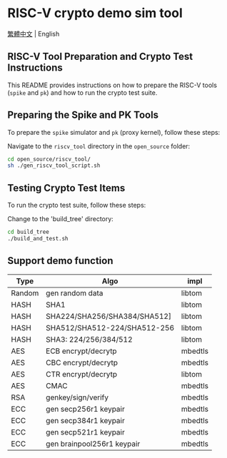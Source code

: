 # RISC-V crypto demo sim tool
[繁體中文](README_TW.md) | English

## RISC-V Tool Preparation and Crypto Test Instructions

This README provides instructions on how to prepare the RISC-V tools (`spike` and `pk`) and how to run the crypto test suite.

## Preparing the Spike and PK Tools

To prepare the `spike` simulator and `pk` (proxy kernel), follow these steps:

Navigate to the `riscv_tool` directory in the `open_source` folder:

```bash
cd open_source/riscv_tool/
sh ./gen_riscv_tool_script.sh
```

## Testing Crypto Test Items
To run the crypto test suite, follow these steps:

Change to the 'build_tree' directory:
```bash
cd build_tree
./build_and_test.sh
```

## Support demo function
| Type | Algo | impl |
|-------|-------|-------|
| Random | gen random data | libtom |
| HASH | SHA1 | libtom |
| HASH | SHA224/SHA256/SHA384/SHA512] | libtom |
| HASH | SHA512/SHA512-224/SHA512-256 | libtom |
| HASH | SHA3: 224/256/384/512 | libtom |
| AES | ECB encrypt/decrytp | mbedtls |
| AES | CBC encrypt/decrytp | mbedtls |
| AES | CTR encrypt/decrytp | libtom |
| AES | CMAC | mbedtls |
| RSA | genkey/sign/verify | mbedtls |
| ECC | gen secp256r1 keypair | mbedtls |
| ECC | gen secp384r1 keypair | mbedtls |
| ECC | gen secp521r1 keypair | mbedtls |
| ECC | gen brainpool256r1 keypair | mbedtls |
